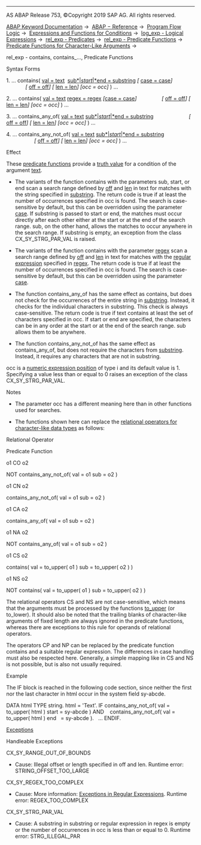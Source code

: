   

* * *

AS ABAP Release 753, ©Copyright 2019 SAP AG. All rights reserved.

[ABAP Keyword Documentation](https://help.sap.com/doc/abapdocu_753_index_htm/7.53/en-US/abenabap.htm) →  [ABAP − Reference](https://help.sap.com/doc/abapdocu_753_index_htm/7.53/en-US/abenabap_reference.htm) →  [Program Flow Logic](https://help.sap.com/doc/abapdocu_753_index_htm/7.53/en-US/abenabap_flow_logic.htm) →  [Expressions and Functions for Conditions](https://help.sap.com/doc/abapdocu_753_index_htm/7.53/en-US/abenlogical_expr_func.htm) →  [log\_exp - Logical Expressions](https://help.sap.com/doc/abapdocu_753_index_htm/7.53/en-US/abenlogexp.htm) →  [rel\_exp - Predicates](https://help.sap.com/doc/abapdocu_753_index_htm/7.53/en-US/abenpredicate.htm) →  [rel\_exp - Predicate Functions](https://help.sap.com/doc/abapdocu_753_index_htm/7.53/en-US/abenpredicate_functions.htm) →  [Predicate Functions for Character-Like Arguments](https://help.sap.com/doc/abapdocu_753_index_htm/7.53/en-US/abenpredicate_functions_strgs.htm) → 

rel\_exp - contains, contains\_..., Predicate Functions

Syntax Forms

1\. ... contains( [val = text](https://help.sap.com/doc/abapdocu_753_index_htm/7.53/en-US/abenstring_functions_val.htm)  [sub*|*start*|*end = substring](https://help.sap.com/doc/abapdocu_753_index_htm/7.53/en-US/abenstring_functions_sub.htm) *\[* [case = case](https://help.sap.com/doc/abapdocu_753_index_htm/7.53/en-US/abenstring_functions_case.htm)*\]*
                *\[* [off = off](https://help.sap.com/doc/abapdocu_753_index_htm/7.53/en-US/abenstring_functions_off_len.htm)*\]* *\[* [len = len](https://help.sap.com/doc/abapdocu_753_index_htm/7.53/en-US/abenstring_functions_off_len.htm)*\]* *\[*occ = occ*\]* ) ...

2\. ... contains( [val = text](https://help.sap.com/doc/abapdocu_753_index_htm/7.53/en-US/abenstring_functions_val.htm) [regex = regex](https://help.sap.com/doc/abapdocu_753_index_htm/7.53/en-US/abenstring_functions_regex.htm) *\[*[case = case](https://help.sap.com/doc/abapdocu_753_index_htm/7.53/en-US/abenstring_functions_case.htm)*\]*
                *\[* [off = off](https://help.sap.com/doc/abapdocu_753_index_htm/7.53/en-US/abenstring_functions_off_len.htm)*\]* *\[* [len = len](https://help.sap.com/doc/abapdocu_753_index_htm/7.53/en-US/abenstring_functions_off_len.htm)*\]* *\[*occ = occ*\]* ) ...

3\. ... contains\_any\_of( [val = text](https://help.sap.com/doc/abapdocu_753_index_htm/7.53/en-US/abenstring_functions_val.htm) [sub*|*start*|*end = substring](https://help.sap.com/doc/abapdocu_753_index_htm/7.53/en-US/abenstring_functions_sub.htm)
                       *\[* [off = off](https://help.sap.com/doc/abapdocu_753_index_htm/7.53/en-US/abenstring_functions_off_len.htm)*\]* *\[* [len = len](https://help.sap.com/doc/abapdocu_753_index_htm/7.53/en-US/abenstring_functions_off_len.htm)*\]* *\[*occ = occ*\]* ) ...

4\. ... contains\_any\_not\_of( [val = text](https://help.sap.com/doc/abapdocu_753_index_htm/7.53/en-US/abenstring_functions_val.htm) [sub*|*start*|*end = substring](https://help.sap.com/doc/abapdocu_753_index_htm/7.53/en-US/abenstring_functions_sub.htm)
                           *\[* [off = off](https://help.sap.com/doc/abapdocu_753_index_htm/7.53/en-US/abenstring_functions_off_len.htm)*\]* *\[* [len = len](https://help.sap.com/doc/abapdocu_753_index_htm/7.53/en-US/abenstring_functions_off_len.htm)*\]* *\[*occ = occ*\]* ) ...

Effect

These [predicate functions](https://help.sap.com/doc/abapdocu_753_index_htm/7.53/en-US/abenpredicate_function_glosry.htm "Glossary Entry") provide a [truth value](https://help.sap.com/doc/abapdocu_753_index_htm/7.53/en-US/abenlogical_value_glosry.htm "Glossary Entry") for a condition of the argument [text](https://help.sap.com/doc/abapdocu_753_index_htm/7.53/en-US/abenstring_functions_val.htm).

-   The variants of the function contains with the parameters sub, start, or end scan a search range defined by [off](https://help.sap.com/doc/abapdocu_753_index_htm/7.53/en-US/abenstring_functions_off_len.htm) and [len](https://help.sap.com/doc/abapdocu_753_index_htm/7.53/en-US/abenstring_functions_off_len.htm) in text for matches with the string specified in [substring](https://help.sap.com/doc/abapdocu_753_index_htm/7.53/en-US/abenstring_functions_sub.htm). The return code is true if at least the number of occurrences specified in occ is found. The search is case-sensitive by default, but this can be overridden using the parameter [case](https://help.sap.com/doc/abapdocu_753_index_htm/7.53/en-US/abenstring_functions_case.htm). If substring is passed to start or end, the matches must occur directly after each other either at the start or at the end of the search range. sub, on the other hand, allows the matches to occur anywhere in the search range. If substring is empty, an exception from the class CX\_SY\_STRG\_PAR\_VAL is raised.

-   The variants of the function contains with the parameter [regex](https://help.sap.com/doc/abapdocu_753_index_htm/7.53/en-US/abenstring_functions_regex.htm) scan a search range defined by [off](https://help.sap.com/doc/abapdocu_753_index_htm/7.53/en-US/abenstring_functions_off_len.htm) and [len](https://help.sap.com/doc/abapdocu_753_index_htm/7.53/en-US/abenstring_functions_off_len.htm) in text for matches with the [regular expression](https://help.sap.com/doc/abapdocu_753_index_htm/7.53/en-US/abenregex_syntax.htm) specified in [regex](https://help.sap.com/doc/abapdocu_753_index_htm/7.53/en-US/abenstring_functions_regex.htm). The return code is true if at least the number of occurrences specified in occ is found. The search is case-sensitive by default, but this can be overridden using the parameter [case](https://help.sap.com/doc/abapdocu_753_index_htm/7.53/en-US/abenstring_functions_case.htm).

-   The function contains\_any\_of has the same effect as contains, but does not check for the occurrences of the entire string in [substring](https://help.sap.com/doc/abapdocu_753_index_htm/7.53/en-US/abenstring_functions_sub.htm). Instead, it checks for the individual characters in substring. This check is always case-sensitive. The return code is true if text contains at least the set of characters specified in occ. If start or end are specified, the characters can be in any order at the start or at the end of the search range. sub allows them to be anywhere.

-   The function contains\_any\_not\_of has the same effect as contains\_any\_of, but does not require the characters from [substring](https://help.sap.com/doc/abapdocu_753_index_htm/7.53/en-US/abenstring_functions_sub.htm). Instead, it requires any characters that are not in substring.

occ is a [numeric expression position](https://help.sap.com/doc/abapdocu_753_index_htm/7.53/en-US/abennumerical_expr_position_glosry.htm "Glossary Entry") of type i and its default value is 1. Specifying a value less than or equal to 0 raises an exception of the class CX\_SY\_STRG\_PAR\_VAL.

Notes

-   The parameter occ has a different meaning here than in other functions used for searches.

-   The functions shown here can replace the [relational operators for character-like data types](https://help.sap.com/doc/abapdocu_753_index_htm/7.53/en-US/abenlogexp_strings.htm) as follows:

Relational Operator

Predicate Function

o1 CO o2

NOT contains\_any\_not\_of( val = o1 sub = o2 )

o1 CN o2

contains\_any\_not\_of( val = o1 sub = o2 )

o1 CA o2

contains\_any\_of( val = o1 sub = o2 )

o1 NA o2

NOT contains\_any\_of( val = o1 sub = o2 )

o1 CS o2

contains( val = to\_upper( o1 ) sub = to\_upper( o2 ) )

o1 NS o2

NOT contains( val = to\_upper( o1 ) sub = to\_upper( o2 ) )

The relational operators CS and NS are not case-sensitive, which means that the arguments must be processed by the functions [to\_upper](https://help.sap.com/doc/abapdocu_753_index_htm/7.53/en-US/abencase_functions.htm) (or to\_lower). It should also be noted that the trailing blanks of character-like arguments of fixed length are always ignored in the predicate functions, whereas there are exceptions to this rule for operands of relational operators.

The operators CP and NP can be replaced by the predicate function contains and a suitable regular expression. The differences in case handling must also be respected here. Generally, a simple mapping like in CS and NS is not possible, but is also not usually required.

Example

The IF block is reached in the following code section, since neither the first nor the last character in html occur in the system field sy-abcde.

DATA html TYPE string.
html = '<body>Text</body>'.
IF contains\_any\_not\_of( val = to\_upper( html ) start = sy-abcde ) AND
   contains\_any\_not\_of( val = to\_upper( html ) end   = sy-abcde ).
  ...
ENDIF.

[Exceptions](https://help.sap.com/doc/abapdocu_753_index_htm/7.53/en-US/abenabap_language_exceptions.htm)

Handleable Exceptions

CX\_SY\_RANGE\_OUT\_OF\_BOUNDS

-   Cause: Illegal offset or length specified in off and len.
    Runtime error: STRING\_OFFSET\_TOO\_LARGE
    

CX\_SY\_REGEX\_TOO\_COMPLEX

-   Cause: More information: [Exceptions in Regular Expressions](https://help.sap.com/doc/abapdocu_753_index_htm/7.53/en-US/abenregex_exceptions.htm).
    Runtime error: REGEX\_TOO\_COMPLEX
    

CX\_SY\_STRG\_PAR\_VAL

-   Cause: A substring in substring or regular expression in regex is empty or the number of occurrences in occ is less than or equal to 0.
    Runtime error: STRG\_ILLEGAL\_PAR